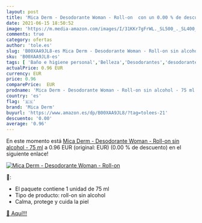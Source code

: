 ```yaml
---
layout: post
title: 'Mica Derm - Desodorante Woman - Roll-on  con un 0.00 % de descuento'
date: 2021-06-15 18:50:52
image: 'https://m.media-amazon.com/images/I/31KKr7gFrWL._SL500_._SL400_.jpg'
comments: true
category: ofertas
author: 'tole.es'
slug: 'B00XAA9JL8-es Mica Derm - Desodorante Woman - Roll-on sin alcohol - 75 ml'
sku: 'B00XAA9JL8-es'
tags: [ 'Baño e higiene personal','Belleza','Desodorantes','desodorante','mica derm', ]
actualPrice: 0.96 EUR
currency: EUR
price: 0.96
comparePrice:  EUR
prodname: 'Mica Derm - Desodorante Woman - Roll-on sin alcohol - 75 ml'
country: 'es'
flag: '🇪🇸'
brand: 'Mica Derm'
buyurl: 'https://www.amazon.es/dp/B00XAA9JL8/?tag=tolees-21'
descuento: '0.00'
average: '0.96'
---
```


En este momento está [Mica Derm - Desodorante Woman - Roll-on sin alcohol - 75 ml](https://www.amazon.es/dp/B00XAA9JL8/?tag=tolees-21) a 0.96 EUR (original:  EUR) (0.00 %  de descuento) en el siguiente enlace!

[![Mica Derm - Desodorante Woman - Roll-on ](https://m.media-amazon.com/images/I/31KKr7gFrWL._SL500_._SL400_.jpg)](https://www.amazon.es/dp/B00XAA9JL8/?tag=tolees-21)

🔎:

- El paquete contiene 1 unidad de 75 ml
- Tipo de producto: roll-on sin alcohol
- Calma, protege y cuida la piel

[🛒 Aquí!!!](https://www.amazon.es/dp/B00XAA9JL8/?tag=tolees-21)
